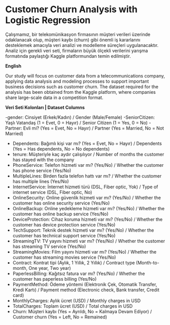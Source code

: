# Customer Churn Analysis with Logistic Regression

Çalışmamız, bir telekomünikasyon firmasının müşteri verileri üzerinde odaklanacak olup, müşteri kaybı (churn) gibi önemli iş kararlarını desteklemek amacıyla veri analizi ve modelleme süreçleri uygulanacaktır. Analiz için gerekli veri seti, firmaların büyük ölçekli verilerini yarışma formatında paylaştığı Kaggle platformundan temin edilmiştir.

**English** 

Our study will focus on customer data from a telecommunications company, applying data analysis and modeling processes to support important business decisions such as customer churn. The dataset required for the analysis has been obtained from the Kaggle platform, where companies share large-scale data in a competition format.

**Veri Seti Kolonları | Dataset Columns** 

-gender: Cinsiyet (Erkek/Kadın) / Gender (Male/Female)
-SeniorCitizen: Yaşlı Vatandaş (1 = Evet, 0 = Hayır) / Senior Citizen (1 = Yes, 0 = No)
-Partner: Evli mi? (Yes = Evet, No = Hayır) / Partner (Yes = Married, No = Not Married)
- Dependents: Bağımlı kişi var mı? (Yes = Evet, No = Hayır) / Dependents (Yes = Has dependents, No = No dependents)
- tenure: Müşteriyle kaç aydır çalışılıyor / Number of months the customer has stayed with the company
- PhoneService: Telefon hizmeti var mı? (Yes/No) / Whether the customer has phone service (Yes/No)
- MultipleLines: Birden fazla telefon hattı var mı? / Whether the customer has multiple lines (Yes/No)
- InternetService: İnternet hizmeti türü (DSL, Fiber optic, Yok) / Type of internet service (DSL, Fiber optic, No)
- OnlineSecurity: Online güvenlik hizmeti var mı? (Yes/No) / Whether the customer has online security service (Yes/No)
- OnlineBackup: Online yedekleme hizmeti var mı? (Yes/No) / Whether the customer has online backup service (Yes/No)
- DeviceProtection: Cihaz koruma hizmeti var mı? (Yes/No) / Whether the customer has device protection service (Yes/No)
- TechSupport: Teknik destek hizmeti var mı? (Yes/No) / Whether the customer has technical support service (Yes/No)
- StreamingTV: TV yayını hizmeti var mı? (Yes/No) / Whether the customer has streaming TV service (Yes/No)
- StreamingMovies: Film yayını hizmeti var mı? (Yes/No) / Whether the customer has streaming movies service (Yes/No)
- Contract: Kontrat tipi (Aylık, 1 Yıllık, 2 Yıllık) / Contract type (Month-to-month, One year, Two year)
- PaperlessBilling: Kağıtsız fatura var mı? (Yes/No) / Whether the customer has paperless billing (Yes/No)
- PaymentMethod: Ödeme yöntemi (Elektronik Çek, Otomatik Transfer, Kredi Kartı) / Payment method (Electronic check, Bank transfer, Credit card)
- MonthlyCharges: Aylık ücret (USD) / Monthly charges in USD
- TotalCharges: Toplam ücret (USD) / Total charges in USD
- Churn: Müşteri kaybı (Yes = Ayrıldı, No = Kalmaya Devam Ediyor) / Customer churn (Yes = Left, No = Remained)
